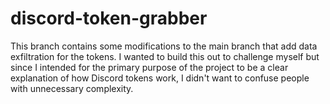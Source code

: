 # discord-token-grabber
This branch contains some modifications to the main branch that add data exfiltration for the tokens. I wanted to build this out to challenge myself but since I intended for the primary purpose of the project to be a clear explanation of how Discord tokens work, I didn't want to confuse people with unnecessary complexity.
